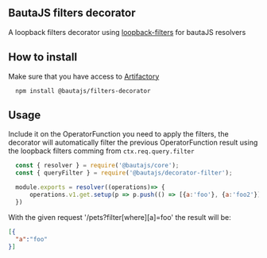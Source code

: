 ## BautaJS filters decorator

A loopback filters decorator using [loopback-filters][1] for bautaJS resolvers


## How to install

Make sure that you have access to [Artifactory][2]

```console
  npm install @bautajs/filters-decorator
```


## Usage

Include it on the OperatorFunction you need to apply the filters, the decorator will automatically filter the previous OperatorFunction result using
the loopback filters comming from `ctx.req.query.filter`

```js
  const { resolver } = require('@bautajs/core');
  const { queryFilter } = require('@bautajs/decorator-filter');

  module.exports = resolver((operations)=> {
      operations.v1.get.setup(p => p.push(() => [{a:'foo'}, {a:'foo2'}]).push(queryFilter))
  })
```

With the given request '/pets?filter[where][a]=foo' the result will be:

```json
[{
  "a":"foo"
}]
```

[1]: https://github.com/strongloop/loopback-filters

[2]: https://axags.jfrog.io/axags/api/npm/virtual-bcn-node/
